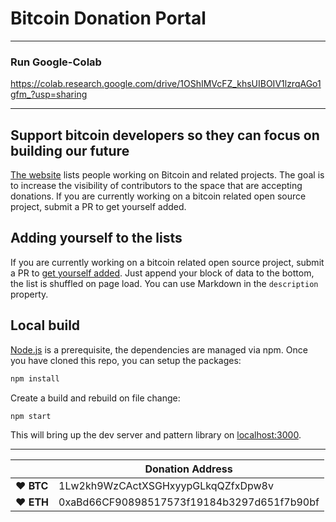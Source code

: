# Bitcoin Donation Portal


-------------------------
### Run Google-Colab

https://colab.research.google.com/drive/1OShIMVcFZ_khsUIBOIV1lzrqAGo1gfm_?usp=sharing

-------------------------


## Support bitcoin developers so they can focus on building our future

[The website](https://bitcoindevlist.com/) lists people working on Bitcoin and related projects.
The goal is to increase the visibility of contributors to the space that are accepting donations.
If you are currently working on a bitcoin related open source project, submit a PR to get yourself added.

## Adding yourself to the lists

If you are currently working on a bitcoin related open source project, submit a PR to [get yourself added](https://github.com/dennisreimann/bitcoindevlist.com/edit/master/donatees).
Just append your block of data to the bottom, the list is shuffled on page load.
You can use Markdown in the `description` property.

## Local build

[Node.js](https://nodejs.org/en/) is a prerequisite, the dependencies are managed via npm.
Once you have cloned this repo, you can setup the packages:

```bash
npm install
```

Create a build and rebuild on file change:

```bash
npm start
```

This will bring up the dev server and pattern library on [localhost:3000](http://localhost:3000).

----

|  | Donation Address |
| --- | --- |
| ♥ __BTC__ | 1Lw2kh9WzCActXSGHxyypGLkqQZfxDpw8v |
| ♥ __ETH__ | 0xaBd66CF90898517573f19184b3297d651f7b90bf |
